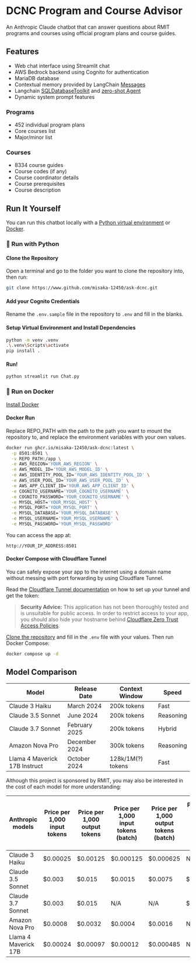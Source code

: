 # DCNC Program and Course Advisor

An Anthropic Claude chatbot that can answer questions about RMIT programs and
courses using official program plans and course guides.

## Features

- Web chat interface using Streamlit chat
- AWS Bedrock backend using Cognito for authentication
- MariaDB database
- Contextual memory provided by LangChain [Messages](https://python.langchain.com/docs/concepts/messages/)
- Langchain [SQLDatabaseToolkit](https://python.langchain.com/api_reference/community/agent_toolkits/langchain_community.agent_toolkits.sql.toolkit.SQLDatabaseToolkit.html) and [zero-shot Agent](https://python.langchain.com/api_reference/langchain/agents/langchain.agents.agent.Agent.html)
- Dynamic system prompt features

### Programs

- 452 individual program plans
- Core courses list
- Major/minor list

### Courses

- 8334 course guides
- Course codes (if any)
- Course coordinator details
- Course prerequisites
- Course description

## Run It Yourself

You can run this chatbot locally with a [Python virtual environment](#run-with-python) or [Docker](#run-on-docker).

### 🐍 Run with Python

#### Clone the Repository

Open a terminal and go to the folder you want to clone the repository into, then run:

```bash
git clone https://www.github.com/misaka-12450/ask-dcnc.git
```

#### Add your Cognito Credentials

Rename the `.env.sample` file in the repository to `.env` and fill in the blanks.

#### Setup Virtual Environment and Install Dependencies

```bash
python -m venv .venv
.\.venv\Scripts\activate
pip install .
```

#### Run!

```bash
python streamlit run Chat.py
```

### 🚢 Run on Docker

[Install Docker](https://www.docker.com/get-started/)

#### Docker Run

Replace REPO_PATH with the path to the path you want to mount the repository to, and replace the environment variables with your own values.

```bash
docker run ghcr.io/misaka-12450/ask-dcnc:latest \
  -p 8501:8501 \
  -v REPO_PATH:/app \
  -e AWS_REGION='YOUR_AWS_REGION' \
  -e AWS_MODEL_ID='YOUR_AWS_MODEL_ID' \
  -e AWS_IDENTITY_POOL_ID='YOUR_AWS_IDENTITY_POOL_ID' \
  -e AWS_USER_POOL_ID='YOUR_AWS_USER_POOL_ID' \
  -e AWS_APP_CLIENT_ID='YOUR_AWS_APP_CLIENT_ID' \
  -e COGNITO_USERNAME='YOUR_COGNITO_USERNAME' \
  -e COGNITO_PASSWORD='YOUR_COGNITO_USERNAME' \
  -e MYSQL_HOST='YOUR_MYSQL_HOST' \
  -e MYSQL_PORT='YOUR_MYSQL_PORT' \
  -e MYSQL_DATABASE='YOUR_MYSQL_DATABASE' \
  -e MYSQL_USERNAME='YOUR_MYSQL_USERNAME' \
  -e MYSQL_PASSWORD='YOUR_MYSQL_PASSWORD'
```

You can access the app at:

```
http://YOUR_IP_ADDRESS:8501
```

#### Docker Compose with Cloudflare Tunnel

You can safely expose your app to the internet using a domain name without
messing with port forwarding by using
Cloudflare Tunnel.

Read
the [Cloudflare Tunnel documentation](https://developers.cloudflare.com/cloudflare-one/connections/connect-networks/get-started/create-remote-tunnel/)
on how to set up your tunnel and get the token:

> **Security Advice:** This application has not been thoroughly tested and is
> unsuitable for public access.
> In order to restrict access to your app, you should also hide your hostname
> behind [Cloudflare Zero Trust Access Policies](https://developers.cloudflare.com/cloudflare-one/applications/).

[Clone the repository](#clone-the-repository) and fill in the `.env` file with your values. Then run Docker Compose:

```bash
docker compose up -d
```

## Model Comparison

| Model                         | Release Date  | Context Window    | Speed     |
|-------------------------------|---------------|-------------------|-----------|
| Claude 3 Haiku                | March 2024    | 200k tokens       | Fast      |
| Claude 3.5 Sonnet             | June 2024     | 200k tokens       | Reasoning |
| Claude 3.7 Sonnet             | February 2025 | 200k tokens       | Hybrid    |
| Amazon Nova Pro               | December 2024 | 300k tokens       | Reasoning |
| Llama 4 Maverick 17B Instruct | October 2024  | 128k/1M(?) tokens | Fast      |

Although this project is sponsored by RMIT, you may also be interested in the cost of each model for more understanding:

| Anthropic models     | Price per 1,000 input tokens | Price per 1,000 output tokens | Price per 1,000 input tokens (batch) | Price per 1,000 output tokens (batch) | Price per 1,000 input tokens (cache write) | Price per 1,000 input tokens (cache read) |
|----------------------|------------------------------|-------------------------------|--------------------------------------|---------------------------------------|--------------------------------------------|-------------------------------------------|
| Claude 3 Haiku       | $0.00025                     | $0.00125                      | $0.000125                            | $0.000625                             | N/A                                        | N/A                                       | 
| Claude 3.5 Sonnet    | $0.003                       | $0.015                        | $0.0015                              | $0.0075                               | $0.00375                                   | $0.0003                                   | 
| Claude 3.7 Sonnet    | $0.003                       | $0.015                        | N/A                                  | N/A                                   | $0.00375                                   | $0.0003                                   |
| Amazon Nova Pro      | $0.0008                      | $0.0032                       | $0.0004                              | $0.0016                               | N/A                                        | $0.0002                                   |
| Llama 4 Maverick 17B | $0.00024                     | $0.00097                      | $0.00012                             | $0.000485                             | N/A                                        | N/A                                       |

